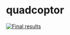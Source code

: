 # quadcoptor

[![Final results](http://img.youtube.com/vi/kymy9DYonUk/0.jpg)](http://www.youtube.com/watch?v=kymy9DYonUk)
